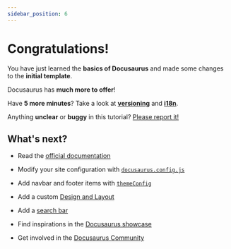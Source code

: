 ```yaml
---
sidebar_position: 6
---
```


# Congratulations!

You have just learned the **basics of Docusaurus** and made some changes to the **initial template**.

Docusaurus has **much more to offer**!

Have **5 more minutes**? Take a look at **[versioning](../tutorial-extras/manage-docs-versions.md)** and **[i18n](../tutorial-extras/translate-your-site.md)**.

Anything **unclear** or **buggy** in this tutorial? [Please report it!](https://github.com/facebook/docusaurus/discussions/4610)

## What's next?

- Read the [official documentation](https://docusaurus.io/)

- Modify your site configuration with [`docusaurus.config.js`](https://docusaurus.io/docs/api/docusaurus-config)

- Add navbar and footer items with [`themeConfig`](https://docusaurus.io/docs/api/themes/configuration)

- Add a custom [Design and Layout](https://docusaurus.io/docs/styling-layout)

- Add a [search bar](https://docusaurus.io/docs/search)

- Find inspirations in the [Docusaurus showcase](https://docusaurus.io/showcase)

- Get involved in the [Docusaurus Community](https://docusaurus.io/community/support)
